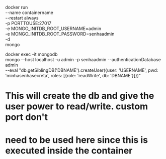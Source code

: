 docker run \
 --name containername \
 --restart always \
 -p PORTTOUSE:27017 \
 -e MONGO_INITDB_ROOT_USERNAME=admin \
 -e MONGO_INITDB_ROOT_PASSWORD=senhaadmin \
 -d \
 mongo

docker exec -it mongodb \
 mongo --host localhost -u admin -p senhaadmin --authenticationDatabase admin \
 --eval "db.getSiblingDB('DBNAME').createUser({user: 'USERNAME', pwd: 'minhasenhasecreta', roles: [{role: 'readWrite', db: 'DBNAME'}]})"

# This will create the db and give the user power to read/write. custom port don't

# need to be used here since this is executed inside the container
